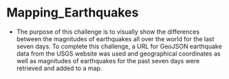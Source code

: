 # Mapping_Earthquakes
- The purpose of this challenge is to visually show the differences between the magnitudes of earthquakes all over the world for the last seven days. To complete this challenge, a URL for GeoJSON earthquake data from the USGS website was used and geographical coordinates as well as magnitudes of earthquakes for the past seven days were retrieved and added to a map.
